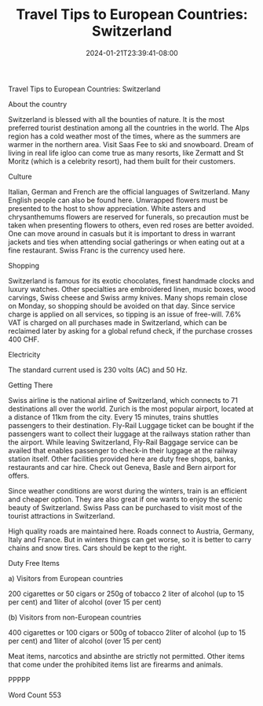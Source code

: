﻿---
title: "Travel Tips to European Countries: Switzerland"
date: 2024-01-21T23:39:41-08:00
description: "Travel Tips To European Countries Tips for Web Success"
featured_image: "/images/Travel Tips To European Countries.jpg"
tags: ["Travel Tips To European Countries"]
---

Travel Tips to European Countries: Switzerland

About the country

Switzerland is blessed with all the bounties of nature. It is the most preferred tourist destination among all the countries in the world. The Alps region has a cold weather most of the times, where as the summers are warmer in the northern area. Visit Saas Fee to ski and snowboard. Dream of living in real life igloo can come true as many resorts, like Zermatt and St Moritz (which is a celebrity resort), had them built for their customers. 

Culture

Italian, German and French are the official languages of Switzerland. Many English people can also be found here. Unwrapped flowers must be presented to the host to show appreciation. White asters and chrysanthemums flowers are reserved for funerals, so precaution must be taken when presenting flowers to others, even red roses are better avoided. One can move around in casuals but it is important to dress in warrant jackets and ties when attending social gatherings or when eating out at a fine restaurant. Swiss Franc is the currency used here. 

Shopping

Switzerland is famous for its exotic chocolates, finest handmade clocks and luxury watches. Other specialties are embroidered linen, music boxes, wood carvings, Swiss cheese and Swiss army knives. Many shops remain close on Monday, so shopping should be avoided on that day. Since service charge is applied on all services, so tipping is an issue of free-will. 7.6% VAT is charged on all purchases made in Switzerland, which can be reclaimed later by asking for a global refund check, if the purchase crosses 400 CHF.  

Electricity

The standard current used is 230 volts (AC) and 50 Hz.

Getting There

Swiss airline is the national airline of Switzerland, which connects to 71 destinations all over the world. Zurich is the most popular airport, located at a distance of 11km from the city. Every 15 minutes, trains shuttles passengers to their destination. Fly-Rail Luggage ticket can be bought if the passengers want to collect their luggage at the railways station rather than the airport. While leaving Switzerland, Fly-Rail Baggage service can be availed that enables passenger to check-in their luggage at the railway station itself. Other facilities provided here are duty free shops, banks, restaurants and car hire. Check out Geneva, Basle and Bern airport for offers.

Since weather conditions are worst during the winters, train is an efficient and cheaper option. They are also great if one wants to enjoy the scenic beauty of Switzerland. Swiss Pass can be purchased to visit most of the tourist attractions in Switzerland.

High quality roads are maintained here. Roads connect to Austria, Germany, Italy and France. But in winters things can get worse, so it is better to carry chains and snow tires. Cars should be kept to the right.

Duty Free Items

a) Visitors from European countries

200  cigarettes or 50 cigars or 250g of tobacco
2 liter of alcohol (up to 15 per cent) and 1liter of alcohol (over 15 per cent)

(b) Visitors from non-European countries

400 cigarettes or 100 cigars or 500g of tobacco
2liter of alcohol (up to 15 per cent) and 1liter of alcohol (over 15 per cent)

Meat items, narcotics and absinthe are strictly not permitted. Other items that come under the prohibited items list are firearms and animals.

PPPPP

Word Count 553





